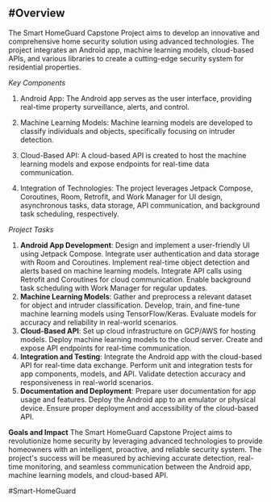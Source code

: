#Overview
-----
The Smart HomeGuard Capstone Project aims to develop an innovative and comprehensive home security solution using advanced technologies. The project integrates an Android app, machine learning models, cloud-based APIs, and various libraries to create a cutting-edge security system for residential properties.

*Key Components*
1. Android App: The Android app serves as the user interface, providing real-time property surveillance, alerts, and control.

2. Machine Learning Models: Machine learning models are developed to classify individuals and objects, specifically focusing on intruder detection.

3. Cloud-Based API: A cloud-based API is created to host the machine learning models and expose endpoints for real-time data communication.

4. Integration of Technologies: The project leverages Jetpack Compose, Coroutines, Room, Retrofit, and Work Manager for UI design, asynchronous tasks, data storage, API communication, and background task scheduling, respectively.

*Project Tasks*
1. **Android App Development**:
Design and implement a user-friendly UI using Jetpack Compose.
Integrate user authentication and data storage with Room and Coroutines.
Implement real-time object detection and alerts based on machine learning models.
Integrate API calls using Retrofit and Coroutines for cloud communication.
Enable background task scheduling with Work Manager for regular updates.
2. **Machine Learning Models**:
Gather and preprocess a relevant dataset for object and intruder classification.
Develop, train, and fine-tune machine learning models using TensorFlow/Keras.
Evaluate models for accuracy and reliability in real-world scenarios.
3. **Cloud-Based API**:
Set up cloud infrastructure on GCP/AWS for hosting models.
Deploy machine learning models to the cloud server.
Create and expose API endpoints for real-time communication.
4. **Integration and Testing**:
Integrate the Android app with the cloud-based API for real-time data exchange.
Perform unit and integration tests for app components, models, and API.
Validate detection accuracy and responsiveness in real-world scenarios.
5. **Documentation and Deployment**:
Prepare user documentation for app usage and features.
Deploy the Android app to an emulator or physical device.
Ensure proper deployment and accessibility of the cloud-based API.

**Goals and Impact**
The Smart HomeGuard Capstone Project aims to revolutionize home security by leveraging advanced technologies to provide homeowners with an intelligent, proactive, and reliable security system. The project's success will be measured by achieving accurate detection, real-time monitoring, and seamless communication between the Android app, machine learning models, and cloud-based API.
 
 #Smart-HomeGuard
